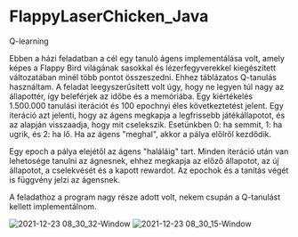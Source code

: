 # FlappyLaserChicken_Java
Q-learning

Ebben a házi feladatban a cél egy tanuló ágens implementálása volt, amely képes a Flappy Bird világának sasokkal és lézerfegyverekkel kiegészített változatában minél több pontot összeszedni. 
Ehhez táblázatos Q-tanulás használtam. A feladat leegyszerűsített volt úgy, hogy ne legyen túl nagy az állapottér, így beleférjek az időbe és a memóriába. Egy kiértékelés 1.500.000 tanulási iterációt és 100 epochnyi éles
következtetést jelent. Egy iteráció azt jelenti, hogy az ágens megkapja a legfrissebb játékállapotot, és az alapján visszaadja, hogy mit cselekszik. Esetünkben 0: ha semmit, 1: ha ugrik, és 2: ha lő. 
Ha az ágens "meghal", akkor a pálya előlről kezdődik. 

Egy epoch a pálya elejétől az ágens "haláláig" tart. Minden iteráció után van lehetosége tanulni az ágnesnek, ehhez megkapja az előző állapotot, az új állapotot, a cselekvését és a kapott rewardot. Az epochok és a tanítás végét is függvény jelzi az ágensnek.

A feladathoz a program nagy része adott volt, nekem csupán a Q-tanulást kellett implementálnom. 



![2021-12-23 08_30_32-Window](https://user-images.githubusercontent.com/22506745/147296221-a13758ac-e0c4-45f4-9611-46e476667288.png)
![2021-12-23 08_30_15-Window](https://user-images.githubusercontent.com/22506745/147296227-654d36b1-b46d-4a6d-8667-fad6a815a9cb.png)

